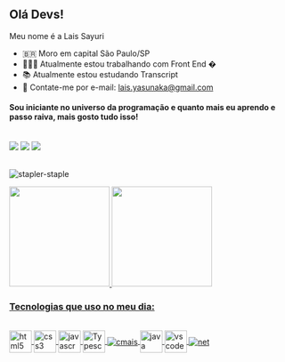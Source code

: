 ## Olá Devs!

Meu nome é a Lais Sayuri 
* 🇧🇷    Moro em capital São Paulo/SP
* 👩🏻‍💻    Atualmente estou trabalhando com Front End �
* 📚    Atualmente estou estudando Transcript 
* 📧    Contate-me por e-mail: lais.yasunaka@gmail.com

#### Sou iniciante no universo da programação e quanto mais eu aprendo e passo raiva, mais gosto tudo isso!  

<div style="display: inline_block"><br/>    
    <a href="https://www.linkedin.com/in/lais-yasunaka-64a87750/" target="_blank"><img src="https://img.shields.io/badge/-LinkedIn-%230077B5?style=for-the-badge&logo=linkedin&logoColor=white" target="_blank"></a>  
    <a href = "mailto:lais.yasunaka@gmail.com"><img src="https://img.shields.io/badge/Gmail-D14836?style=for-the-badge&logo=gmail&logoColor=white" target="_blank"></a>
    <a href = "https://github.com/Laisayuri"> <img src="https://img.shields.io/badge/GitHub-100000?style=for-the-badge&logo=github&logoColor=white" target="_bank" /></a>
</div></br>

  ![stapler-staple](https://user-images.githubusercontent.com/83554166/142280771-afd15993-1265-4672-9117-518c1c5d3a07.gif) 

    
  <div>
<a href="https://github.com/Laisayuri">
<img height="180em" src="https://github-readme-stats.vercel.app/api/top-langs/Laisayuri&layout=compact&langs_count=7&theme=dracula"/>
<img height="180em" src="https://github-readme-stats.vercel.app/api?Laisayuri-aqui&show_icons=true&theme=dracula&include_all_commits=true&count_private=true"/>
</div>

    
### Tecnologias que uso no meu dia:
  
<div style="display: inline_block"><br/>    
    <img align="center" alt="html5" img src="https://cdn.jsdelivr.net/gh/devicons/devicon/icons/html5/html5-original.svg" width="40" height="40" />
    <img align="center" alt="css3" src="https://cdn.jsdelivr.net/gh/devicons/devicon/icons/css3/css3-original.svg" width="40" height="40"/>
    <img align="center" alt="javascrpit" src="https://cdn.jsdelivr.net/gh/devicons/devicon/icons/javascript/javascript-original.svg" width="40" height="40"/>
    <img align="center" alt="Typescript" img src="https://cdn.jsdelivr.net/gh/devicons/devicon/icons/typescript/typescript-original.svg" width="40" height="40"/>
    <img align="center" alt="cmais" src="https://img.shields.io/badge/C%23-239120?style=for-the-badge&logo=c-sharp&logoColor=white" />
    <img align="center" alt="java" src="https://cdn.jsdelivr.net/gh/devicons/devicon/icons/java/java-original.svg" width="40" height="40"/>
    <img align="center" alt="vscode" img src="https://cdn.jsdelivr.net/gh/devicons/devicon/icons/vscode/vscode-original.svg" width="40" height="40"/>
    <img align="center" alt="net" src="https://img.shields.io/badge/.NET-5C2D91?style=for-the-badge&logo=.net&logoColor=white" />
</div></br>
